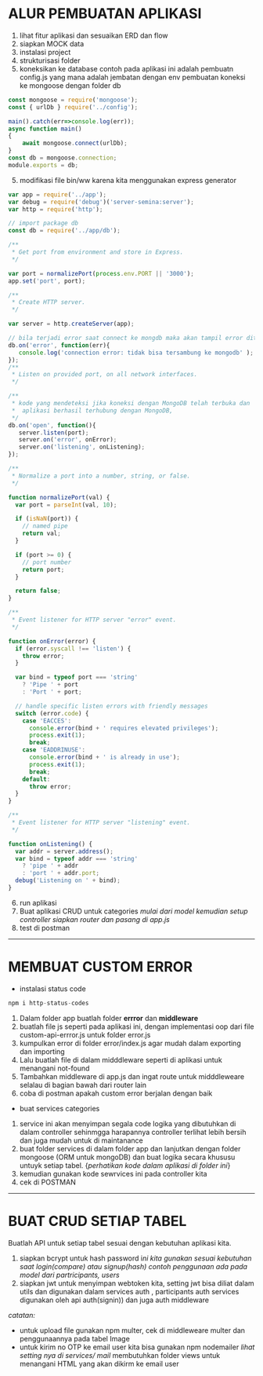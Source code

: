 # ALUR PEMBUATAN APLIKASI

1. lihat fitur aplikasi dan sesuaikan ERD dan flow
2. siapkan MOCK data
3. instalasi project
4. strukturisasi folder
5. koneksikan ke database
   contoh pada aplikasi ini adalah pembuatn config.js yang mana adalah jembatan dengan env
   pembuatan koneksi ke mongoose dengan folder db

```js
const mongoose = require('mongoose');
const { urlDb } require('../config');

main().catch(err=>console.log(err));
async function main() 
{  
	await mongoose.connect(urlDb);
}
const db = mongoose.connection;
module.exports = db;
```

5. modifikasi file bin/ww karena kita menggunakan express generator

```js
var app = require('../app');
var debug = require('debug')('server-semina:server');
var http = require('http');

// import package db
const db = require('../app/db');

/**
 * Get port from environment and store in Express.
 */

var port = normalizePort(process.env.PORT || '3000');
app.set('port', port);

/**
 * Create HTTP server.
 */

var server = http.createServer(app);

// bila terjadi error saat connect ke mongdb maka akan tampil error diterminal
db.on('error', function(err){
   console.log('connection error: tidak bisa tersambung ke mongodb' );
});
/**
 * Listen on provided port, on all network interfaces.
 */

/**
 * kode yang mendeteksi jika koneksi dengan MongoDB telah terbuka dan 
 *  aplikasi berhasil terhubung dengan MongoDB, 
 */
db.on('open', function(){
   server.listen(port);
   server.on('error', onError);
   server.on('listening', onListening);
});

/**
 * Normalize a port into a number, string, or false.
 */

function normalizePort(val) {
  var port = parseInt(val, 10);

  if (isNaN(port)) {
    // named pipe
    return val;
  }

  if (port >= 0) {
    // port number
    return port;
  }

  return false;
}

/**
 * Event listener for HTTP server "error" event.
 */

function onError(error) {
  if (error.syscall !== 'listen') {
    throw error;
  }

  var bind = typeof port === 'string'
    ? 'Pipe ' + port
    : 'Port ' + port;

  // handle specific listen errors with friendly messages
  switch (error.code) {
    case 'EACCES':
      console.error(bind + ' requires elevated privileges');
      process.exit(1);
      break;
    case 'EADDRINUSE':
      console.error(bind + ' is already in use');
      process.exit(1);
      break;
    default:
      throw error;
  }
}

/**
 * Event listener for HTTP server "listening" event.
 */

function onListening() {
  var addr = server.address();
  var bind = typeof addr === 'string'
    ? 'pipe ' + addr
    : 'port ' + addr.port;
  debug('Listening on ' + bind);
}
```

6. run aplikasi
7. Buat aplikasi CRUD untuk categories
   *mulai dari model
   kemudian setup controller
   siapkan router dan pasang di app.js*
8. test di postman

---

# MEMBUAT CUSTOM ERROR

* instalasi status code

```js
npm i http-status-codes
```

1. Dalam folder app buatlah folder **errror** dan **middleware**
2. buatlah file js seperti pada aplikasi ini, dengan implementasi oop dari file custom-api-errror.js untuk folder error.js
3. kumpulkan error di folder error/index.js agar mudah dalam exporting dan importing
4. Lalu buatlah file di dalam midddleware seperti di aplikasi untuk menangani not-found
5. Tambahkan middleware di app.js dan ingat route untuk midddleweare selalau di bagian bawah dari router lain
6. coba di postman apakah custom error berjalan dengan baik

* buat services categories

1. service ini akan menyimpan segala code logika yang dibutuhkan di dalam controller sehinmgga harapannya controller terlihat lebih bersih dan juga mudah untuk di maintanance
2. buat folder services di dalam folder app dan lanjutkan dengan folder mongoose (ORM untuk mongoDB) dan buat logika secara khususu untuyk setiap tabel. {*perhatikan kode dalam aplikasi di folder ini*}
3. kemudian gunakan kode sewrvices ini pada controller kita
4. cek di POSTMAN

---

# BUAT CRUD SETIAP TABEL

Buatlah API untuk setiap tabel sesuai dengan kebutuhan aplikasi kita.


1. siapkan bcrypt untuk hash password
   i*ni kita gunakan sesuai kebutuhan saat login(compare) atau signup(hash)*
   *contoh penggunaan ada pada model dari partricipants, users*
2. siapkan jwt untuk menyimpan webtoken kita, setting jwt bisa diliat dalam utils dan digunakan dalam services auth , participants
   auth services digunakan oleh api auth(signin)) dan juga auth middleware

*catatan:* 

* untuk upload file gunakan npm multer, cek di middleweare multer dan penggunaannya pada tabel Image
* untuk kirim no OTP ke email user kita bisa gunakan npm nodemailer
  *lihat setting nya di services/ mail*
  membutuhkan folder views untuk menangani HTML yang akan dikirm ke email user
